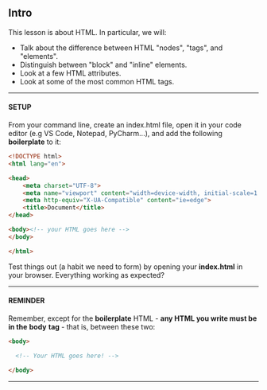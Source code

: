 ## Intro

This lesson is about HTML. In particular, we will:

-   Talk about the difference between HTML "nodes", "tags", and "elements".
-   Distinguish between "block" and "inline" elements.
-   Look at a few HTML attributes.
-   Look at some of the most common HTML tags.

----------

  

#### **SETUP**

From your command line, create an index.html file, open it in your code editor (e.g VS Code, Notepad, PyCharm...), and add the following **boilerplate** to it:

  
```html
<!DOCTYPE html>
<html lang="en">

<head>
    <meta charset="UTF-8">
    <meta name="viewport" content="width=device-width, initial-scale=1.0">
    <meta http-equiv="X-UA-Compatible" content="ie=edge">
    <title>Document</title>
</head>

<body><!-- your HTML goes here -->
</body>

</html>
```
  

Test things out (a habit we need to form) by opening your **index.html** in your browser. Everything working as expected?

----------

  

#### **REMINDER**

Remember, except for the **boilerplate** HTML - **any HTML you write must be in the** **body** **tag** - that is, between these two:

```html
<body>

  <!-- Your HTML goes here! -->
  
</body>
```

----------
